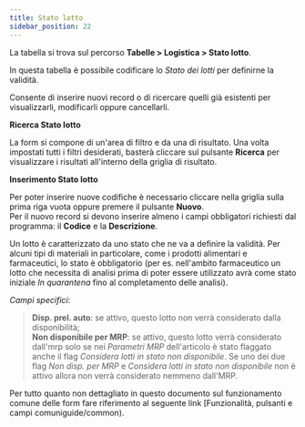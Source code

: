 ```yaml
---
title: Stato lotto
sidebar_position: 22
---
```


La tabella si trova sul percorso **Tabelle > Logistica > Stato lotto**.

In questa tabella è possibile codificare lo *Stato dei lotti* per definirne la validità.

Consente di inserire nuovi record o di ricercare quelli già esistenti per visualizzarli, modificarli oppure cancellarli.

**Ricerca Stato lotto**

La form si compone di un'area di filtro e da una di risultato. Una volta impostati tutti i filtri desiderati, basterà cliccare sul pulsante **Ricerca** per visualizzare i risultati all'interno della griglia di risultato.

**Inserimento Stato lotto**

Per poter inserire nuove codifiche è necessario cliccare nella griglia sulla prima riga vuota oppure premere il pulsante **Nuovo**.   
Per il nuovo record si devono inserire almeno i campi obbligatori richiesti dal programma: il **Codice** e la **Descrizione**.

Un lotto è caratterizzato da uno stato che ne va a definire la validità. Per alcuni tipi di materiali in particolare, come i prodotti alimentari e farmaceutici, lo stato è obbligatorio (per es. nell'ambito farmaceutico un lotto che necessita di analisi prima di poter essere utilizzato avrà come stato iniziale *In quarantena* fino al completamento delle analisi).

*Campi specifici*:     

> **Disp. prel. auto**: se attivo, questo lotto non verrà considerato dalla disponibilità;     
> **Non disponibile per MRP**: se attivo, questo lotto verrà considerato dall'mrp solo se nei *Parametri MRP* dell'articolo è stato flaggato anche il flag *Considera lotti in stato non disponibile*. Se uno dei due flag *Non disp. per MRP* e *Considera lotti in stato non disponibile* non è attivo allora non verrà considerato nemmeno dall'MRP.

Per tutto quanto non dettagliato in questo documento sul funzionamento comune delle form fare riferimento al seguente link [Funzionalità, pulsanti e campi comuniguide/common).